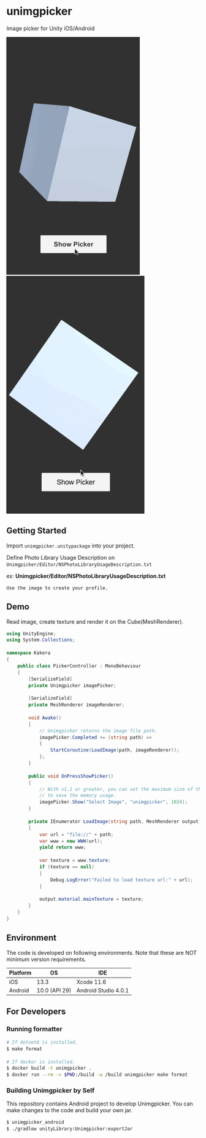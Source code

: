 # unimgpicker

Image picker for Unity iOS/Android

![unimgpicker_ios](doc/unimgpicker_ios.gif)
![unimgpicker_android](doc/unimgpicker_android.gif)

## Getting Started

Import `unimgpicker.unitypackage` into your project.

Define Photo Library Usage Description on `Unimgpicker/Editor/NSPhotoLibraryUsageDescription.txt`

ex: **Unimgpicker/Editor/NSPhotoLibraryUsageDescription.txt**

```
Use the image to create your profile.
```

## Demo

Read image, create texture and render it on the Cube(MeshRenderer).

```csharp
using UnityEngine;
using System.Collections;

namespace Kakera
{
    public class PickerController : MonoBehaviour
    {
        [SerializeField]
        private Unimgpicker imagePicker;

        [SerializeField]
        private MeshRenderer imageRenderer;

        void Awake()
        {
            // Unimgpicker returns the image file path.
            imagePicker.Completed += (string path) =>
            {
                StartCoroutine(LoadImage(path, imageRenderer));
            };
        }

        public void OnPressShowPicker()
        {
            // With v1.1 or greater, you can set the maximum size of the image
            // to save the memory usage.
            imagePicker.Show("Select Image", "unimgpicker", 1024);
        }

        private IEnumerator LoadImage(string path, MeshRenderer output)
        {
            var url = "file://" + path;
            var www = new WWW(url);
            yield return www;

            var texture = www.texture;
            if (texture == null)
            {
                Debug.LogError("Failed to load texture url:" + url);
            }

            output.material.mainTexture = texture;
        }
    }
}
```

## Environment

The code is developed on following environments. Note that these are NOT minimum version requirements.

| Platform | OS |  IDE |
| --- | --- | --- |
| iOS | 13.3 | Xcode 11.6 |
| Android | 10.0 (API 29) | Android Studio 4.0.1 |

## For Developers

### Running formatter

```sh
# If dotnet6 is installed.
$ make format

# If docker is installed.
$ docker build -t unimgpicker .
$ docker run --rm -v $PWD:/build -w /build unimgpicker make format
```

### Building Unimgpicker by Self

This repository contains Android project to develop Unimgpicker.
You can make changes to the code and build your own jar.

```sh
$ unimgpicker_android
$ ./gradlew unityLibrary:Unimgpicker:exportJar
```
